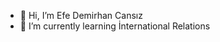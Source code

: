 - 👋 Hi, I’m Efe Demirhan Cansız
- 🌱 I’m currently learning İnternational Relations






<!---
EfeCansiz1/EfeCansiz1 is a ✨ special ✨ repository because its `README.md` (this file) appears on your GitHub profile.
You can click the Preview link to take a look at your changes.
--->
